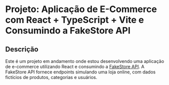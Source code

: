 # Projeto: Aplicação de E-Commerce com React + TypeScript + Vite e Consumindo a FakeStore API

## Descrição
Este é um projeto em andamento onde estou desenvolvendo uma aplicação de e-commerce utilizando React e consumindo a [FakeStore API](https://fakestoreapi.com). A FakeStore API fornece endpoints simulando uma loja online, com dados fictícios de produtos, categorias e usuários.